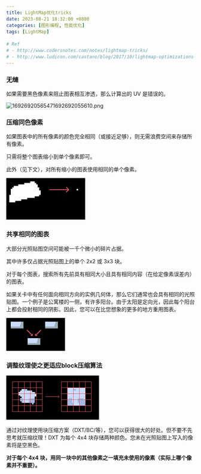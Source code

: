 ```yaml
---
title: LightMap优化tricks
date: 2023-08-21 18:32:00 +0800
categories: [图形编程, 性能优化]
tags: [LightMap]

# Ref
# - http://www.codersnotes.com/notes/lightmap-tricks/
# - http://www.ludicon.com/castano/blog/2017/10/lightmap-optimizations-ios/
---
```


### 无缝

如果需要黑色像素来阻止图表相互渗透，那么计算出的 UV 是错误的。

![16926920565471692692055610.png](https://fastly.jsdelivr.net/gh/Rootjhon/img_note@empty/16926920565471692692055610.png)



### 压缩同色像素

如果图表中的所有像素的颜色完全相同（或接近足够），则无需浪费空间来存储所有像素。

只需将整个图表缩小到单个像素即可。

此外（见下文），对所有缩小的图表使用相同的单个像素。

![img](https://raw.githubusercontent.com/Rootjhon/img_note/empty/202308221614274.png)

### 共享相同的图表

大部分光照贴图空间可能被一千个微小的碎片占据。

其中许多仅占据光照贴图上的单个 2x2 或 3x3 块。

对于每个图表，搜索所有先前具有相同大小且具有相同内容（在给定像素误差内）的图表。

如果关卡中有任何面向相同方向的实例几何体，那么它们通常也会具有相同的光照贴图。一个例子是公寓楼的一侧，有许多阳台。由于太阳是定向光，因此每个阳台上都会投射相同的阴影。因此，您可以在比您想象的更多的地方重用图表。

![img](https://raw.githubusercontent.com/Rootjhon/img_note/empty/202308221618255.png)

### 调整纹理使之更适应block压缩算法

![img](https://raw.githubusercontent.com/Rootjhon/img_note/empty/202308221619627.png)

通过对纹理使用块压缩方案（DXT/BC/等），您可以获得很大的好处。但不要不先思考就压缩纹理！DXT 为每个 4x4 块存储两种颜色。您未在光照贴图上写入的像素将是空黑色。

**对于每个 4x4 块，用同一块中的其他像素之一填充未使用的像素（实际上哪个像素并不重要）。**
